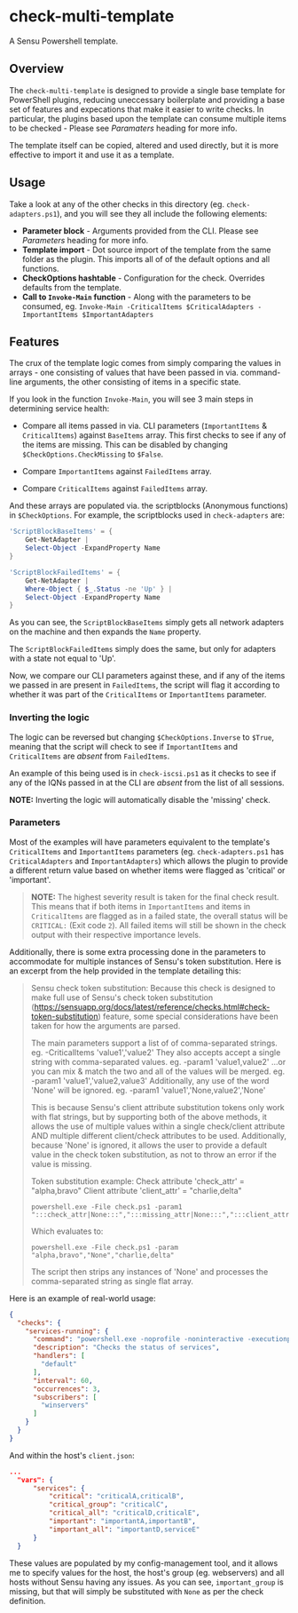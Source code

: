 # check-multi-template

A Sensu Powershell template.

## Overview

The `check-multi-template` is designed to provide a single base template for
PowerShell plugins, reducing uneccessary boilerplate and providing a base set of
features and expecations that make it easier to write checks. In particular, the
plugins based upon the template can consume multiple items to be checked - 
Please see *Paramaters* heading for more info.

The template itself can be copied, altered and used directly, but it is more 
effective to import it and use it as a template.

## Usage

Take a look at any of the other checks in this directory (eg. 
`check-adapters.ps1`), and you will see they all include the following elements:

  - **Parameter block** - Arguments provided from the CLI. Please see 
  *Parameters* heading for more info.
  - **Template import** - Dot source import of the template from the same folder
  as the plugin. This imports all of of the default options and all functions.
  - **CheckOptions hashtable** - Configuration for the check. Overrides defaults
  from the template.
  - **Call to `Invoke-Main` function** - Along with the parameters to be 
  consumed, eg.
  `Invoke-Main -CriticalItems $CriticalAdapters -ImportantItems $ImportantAdapters`

## Features

The crux of the template logic comes from simply comparing the values in arrays -
 one consisting of values that have been passed in via. command-line arguments,
the other consisting of items in a specific state.

If you look in the function `Invoke-Main`, you will see 3 main steps in 
determining service health:

  - Compare all items passed in via. CLI parameters (`ImportantItems` & 
  `CriticalItems`) against `BaseItems` array. This first checks to see if any of
  the items are missing. This can be disabled by changing 
  `$CheckOptions.CheckMissing` to `$False`.

  - Compare `ImportantItems` against `FailedItems` array.

  - Compare `CriticalItems` against `FailedItems` array.

And these arrays are populated via. the scriptblocks (Anonymous functions) in
`$CheckOptions`. For example, the scriptblocks used in `check-adapters` are:

```powershell
'ScriptBlockBaseItems' = {
    Get-NetAdapter |
    Select-Object -ExpandProperty Name
}

'ScriptBlockFailedItems' = {
    Get-NetAdapter |
    Where-Object { $_.Status -ne 'Up' } |
    Select-Object -ExpandProperty Name
}
```

As you can see, the `ScriptBlockBaseItems` simply gets all network adapters on
the machine and then expands the `Name` property.

The `ScriptBlockFailedItems` simply does the same, but only for adapters with
a state not equal to 'Up'.

Now, we compare our CLI parameters against these, and if any of the items we
passed in are present in `FailedItems`, the script will flag it according to
whether it was part of the `CriticalItems` or `ImportantItems` parameter.

### Inverting the logic

The logic can be reversed but changing `$CheckOptions.Inverse` to `$True`,
meaning that the script will check to see if `ImportantItems` and 
`CriticalItems` are *absent* from `FailedItems`.

An example of this being used is in `check-iscsi.ps1` as it checks to see if
any of the IQNs passed in at the CLI are *absent* from the list of all sessions.

**NOTE:** Inverting the logic will automatically disable the 'missing' check.

### Parameters

Most of the examples will have parameters equivalent to the template's 
`CriticalItems` and `ImportantItems` parameters (eg. `check-adapters.ps1` has 
`CriticalAdapters` and `ImportantAdapters`) which allows the plugin to provide 
a different return value based on whether items were flagged as 'critical' or
'important'.

  > **NOTE:** The highest severity result is taken for the final check result. 
  > This means that if both items in `ImportantItems` and items in 
  > `CriticalItems` are flagged as in a failed state, the overall status will be
  > `CRITICAL:` (Exit code `2`). All failed items will still be shown in the 
  > check output with their respective importance levels.

Additionally, there is some extra processing done in the parameters to
accommodate for multiple instances of Sensu's token substitution. Here is an
excerpt from the help provided in the template detailing this:

> Sensu check token substitution:
>   Because this check is designed to make full use of Sensu's check token 
>   substitution (https://sensuapp.org/docs/latest/reference/checks.html#check-token-substitution)
>   feature, some special considerations have been taken for how the arguments are parsed.
> 
>   The main parameters support a list of of comma-separated strings.
>     eg. -CriticalItems 'value1','value2'
>   They also accepts accept a single string with comma-separated values.
>     eg. -param1 'value1,value2'
>   ...or you can mix & match the two and all of the values will be merged.
>     eg. -param1 'value1','value2,value3'
>   Additionally, any use of the word 'None' will be ignored.
>     eg. -param1 'value1','None,value2','None'
> 
>   This is because Sensu's client attribute substitution tokens only work with 
>   flat strings, but by supporting both of the above methods, it allows the use
>   of multiple values within a single check/client attribute AND multiple
>   different client/check attributes to be used. Additionally, because 'None'
>   is ignored, it allows the user to provide a default value in the check 
>   token substitution, as not to throw an error if the value is missing.
> 
> Token substitution example:
>   Check attribute 'check_attr'   = "alpha,bravo"
>   Client attribute 'client_attr' = "charlie,delta"
> 
>     powershell.exe -File check.ps1 -param1 ":::check_attr|None:::",":::missing_attr|None:::",":::client_attr|None:::"
>     
>   Which evaluates to:
> 
>     powershell.exe -File check.ps1 -param "alpha,bravo","None","charlie,delta"
> 
>   The script then strips any instances of 'None' and processes the 
>   comma-separated string as single flat array.

Here is an example of real-world usage:

```json
{
  "checks": {
    "services-running": {
      "command": "powershell.exe -noprofile -noninteractive -executionpolicy bypass -nologo -file C:\\\\opt\\\\sensu\\\\check-scripts\\\\check-services.ps1 -criticalservices \":::vars.services.critical|None:::,:::vars.services.critical_group|None:::,:::vars.services.critical_all|None:::\" -importantservices \":::vars.services.important|None:::,:::vars.services.important_group|None:::,:::vars.services.important_all|None:::\"",
      "description": "Checks the status of services",
      "handlers": [
        "default"
      ],
      "interval": 60,
      "occurrences": 3,
      "subscribers": [
        "winservers"
      ]
    }
  }
}
```

And within the host's `client.json`:

```json
...
  "vars": {
      "services": {
          "critical": "criticalA,criticalB",
          "critical_group": "criticalC",
          "critical_all": "criticalD,criticalE",
          "important": "importantA,importantB",
          "important_all": "importantD,serviceE"
      }
  }
```

These values are populated by my config-management tool, and it allows me to 
specify values for the host, the host's group (eg. webservers) and all hosts
without Sensu having any issues. As you can see, `important_group` is missing,
but that will simply be substituted with `None` as per the check definition.
